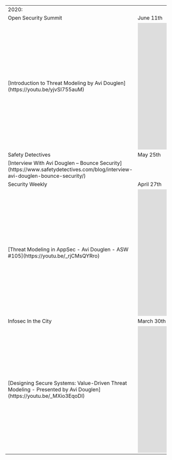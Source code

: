 <html>

<title>Event table by date</title>

</head>

<body>
    <table>
        <tr>
            <td>2020:</td>
        </tr>
            <td>Open Security Summit</td>
            <td>June 11th</td>
        </tr>
        <tr>
            <td>[Introduction to Threat Modeling by Avi Douglen](https://youtu.be/yjvSI755auM)</td>
            <td><iframe width="700" height="394" src="https://www.youtube.com/embed/HVyorPPvPE0" frameborder="0" allow="accelerometer; autoplay; clipboard-write; encrypted-media; gyroscope; picture-in-picture" allowfullscreen></iframe></td>
        </tr>
        <tr>
            <td>Safety Detectives</td>
            <td>May 25th</td>
        </tr>
        <tr>
            <td>[Interview With Avi Douglen – Bounce Security](https://www.safetydetectives.com/blog/interview-avi-douglen-bounce-security/)</td>
        </tr>
        </tr>
            <td>Security Weekly</td>
            <td>April 27th</td>
        </tr>
        <tr>
            <td>[Threat Modeling in AppSec - Avi Douglen - ASW #105](https://youtu.be/_rjCMsQYRro)</td>
            <td><iframe width="700" height="394" src="https://www.youtube.com/embed/_rjCMsQYRro" frameborder="0" allow="accelerometer; autoplay; clipboard-write; encrypted-media; gyroscope; picture-in-picture" allowfullscreen></iframe></td>
        </tr>
        </tr>
            <td>Infosec In the City</td>
            <td>March 30th</td>
        </tr>
        <tr>
            <td>[Designing Secure Systems: Value-Driven Threat Modeling - Presented by Avi Douglen](https://youtu.be/_MXio3EqoDI)</td>
            <td><iframe width="700" height="394" src="https://www.youtube.com/embed/_MXio3EqoDI" frameborder="0" allow="accelerometer; autoplay; clipboard-write; encrypted-media; gyroscope; picture-in-picture" allowfullscreen></iframe></td>
        </tr>
    </table>
</body>

</html>